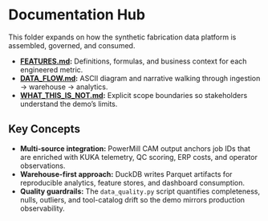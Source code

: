 # Documentation Hub

This folder expands on how the synthetic fabrication data platform is assembled, governed, and consumed.

- **[FEATURES.md](FEATURES.md):** Definitions, formulas, and business context for each engineered metric.
- **[DATA_FLOW.md](DATA_FLOW.md):** ASCII diagram and narrative walking through ingestion → warehouse → analytics.
- **[WHAT_THIS_IS_NOT.md](WHAT_THIS_IS_NOT.md):** Explicit scope boundaries so stakeholders understand the demo’s limits.

## Key Concepts
- **Multi-source integration:** PowerMill CAM output anchors job IDs that are enriched with KUKA telemetry, QC scoring, ERP costs, and operator observations.
- **Warehouse-first approach:** DuckDB writes Parquet artifacts for reproducible analytics, feature stores, and dashboard consumption.
- **Quality guardrails:** The `data_quality.py` script quantifies completeness, nulls, outliers, and tool-catalog drift so the demo mirrors production observability.
